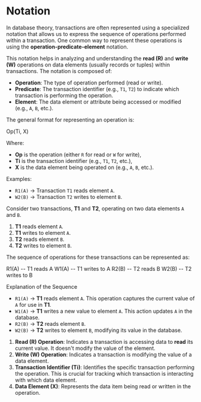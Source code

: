 # Notation
In database theory, transactions are often represented using a specialized notation that allows us to express the sequence of operations performed within a transaction. One common way to represent these operations is using the **operation-predicate-element** notation.

This notation helps in analyzing and understanding the **read (R)** and **write (W)** operations on data elements (usually records or tuples) within transactions. The notation is composed of:

- **Operation**: The type of operation performed (read or write).
- **Predicate**: The transaction identifier (e.g., `T1`, `T2`) to indicate which transaction is performing the operation.
- **Element**: The data element or attribute being accessed or modified (e.g., `A`, `B`, etc.).


The general format for representing an operation is:

Op(Ti, X)


Where:
- **Op** is the operation (either `R` for read or `W` for write),
- **Ti** is the transaction identifier (e.g., `T1`, `T2`, etc.),
- **X** is the data element being operated on (e.g., `A`, `B`, etc.).

Examples:
- `R1(A)` → Transaction `T1` reads element `A`.
- `W2(B)` → Transaction `T2` writes to element `B`.


Consider two transactions, **T1** and **T2**, operating on two data elements `A` and `B`.

1. **T1** reads element `A`.
2. **T1** writes to element `A`.
3. **T2** reads element `B`.
4. **T2** writes to element `B`.

The sequence of operations for these transactions can be represented as:

R1(A) -- T1 reads A
W1(A) -- T1 writes to A
R2(B) -- T2 reads B
W2(B) -- T2 writes to B

Explanation of the Sequence

- `R1(A)` → **T1** reads element `A`. This operation captures the current value of `A` for use in **T1**.
- `W1(A)` → **T1** writes a new value to element `A`. This action updates `A` in the database.
- `R2(B)` → **T2** reads element `B`.
- `W2(B)` → **T2** writes to element `B`, modifying its value in the database.


1. **Read (R) Operation**: Indicates a transaction is accessing data to **read** its current value. It doesn't modify the value of the element.
2. **Write (W) Operation**: Indicates a transaction is modifying the value of a data element.
3. **Transaction Identifier (Ti)**: Identifies the specific transaction performing the operation. This is crucial for tracking which transaction is interacting with which data element.
4. **Data Element (X)**: Represents the data item being read or written in the operation.
